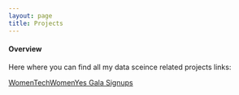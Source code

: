 ```yaml
---
layout: page
title: Projects
---
```



#### Overview
Here where you can find all my data sceince related projects links:

[WomenTechWomenYes Gala Signups]('/_posts/womentechwomenyes')

